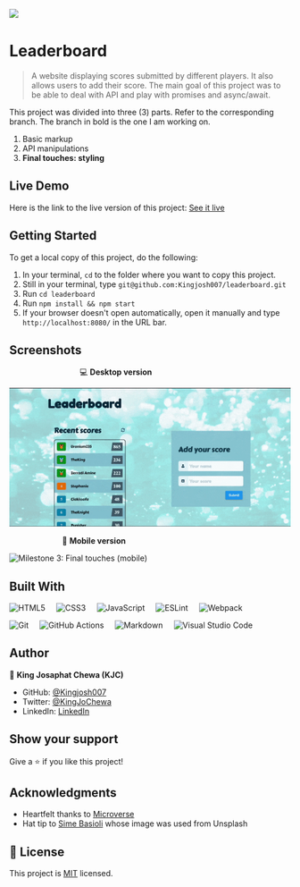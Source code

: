 ![](https://img.shields.io/badge/Microverse-blueviolet)


# Leaderboard

> A website displaying scores submitted by different players. It also allows users to add their score. The main goal of this project was to be able to deal with API and play with promises and async/await.

This project was divided into three (3) parts. Refer to the corresponding branch. The branch in bold is the one I am working on. 

1. Basic markup
2. API manipulations
3. **Final touches: styling**

## Live Demo

Here is the link to the live version of this project: [See it live](https://kingjosh007.github.io/leaderboard/) 


## Getting Started

To get a local copy of this project, do the following: 

1. In your terminal, `cd` to the folder where you want to copy this project.
2. Still in your terminal, type `git@github.com:Kingjosh007/leaderboard.git` 
3. Run `cd leaderboard`
4. Run `npm install && npm start`
5. If your browser doesn't open automatically, open it manually and type `http://localhost:8080/` in the URL bar.

## Screenshots

&nbsp; &nbsp; &nbsp; &nbsp; &nbsp; &nbsp; &nbsp; &nbsp; &nbsp; &nbsp; &nbsp; &nbsp; &nbsp; &nbsp; &nbsp; &nbsp; 💻 **Desktop version**

![Milestone 3: Final touches (desktop)](screenshots/3-leaderboard-final-touches-desktop.gif)

&nbsp; &nbsp; &nbsp; &nbsp; &nbsp; &nbsp; &nbsp; &nbsp; &nbsp; &nbsp; &nbsp; &nbsp; 📱 **Mobile version**

![Milestone 3: Final touches (mobile)](screenshots/3-leaderboard-final-touches-mobile.gif)



## Built With

![HTML5](https://img.shields.io/badge/html5-%23E34F26.svg?style=for-the-badge&logo=html5&logoColor=white) &nbsp; &nbsp;  ![CSS3](https://img.shields.io/badge/css3-%231572B6.svg?style=for-the-badge&logo=css3&logoColor=white) &nbsp; &nbsp; ![JavaScript](https://img.shields.io/badge/javascript-%23323330.svg?style=for-the-badge&logo=javascript&logoColor=%23F7DF1E)  &nbsp; &nbsp; ![ESLint](https://img.shields.io/badge/ESLint-4B3263?style=for-the-badge&logo=eslint&logoColor=white) &nbsp; &nbsp; ![Webpack](https://img.shields.io/badge/webpack-%238DD6F9.svg?style=for-the-badge&logo=webpack&logoColor=black)

![Git](https://img.shields.io/badge/git-%23F05033.svg?style=for-the-badge&logo=git&logoColor=white) &nbsp; &nbsp; ![GitHub Actions](https://img.shields.io/badge/githubactions-%232671E5.svg?style=for-the-badge&logo=githubactions&logoColor=white) &nbsp; &nbsp; ![Markdown](https://img.shields.io/badge/markdown-%23000000.svg?style=for-the-badge&logo=markdown&logoColor=white) &nbsp; &nbsp; ![Visual Studio Code](https://img.shields.io/badge/Visual%20Studio%20Code-0078d7.svg?style=for-the-badge&logo=visual-studio-code&logoColor=white) 


## Author

👤 **King Josaphat Chewa (KJC)**

- GitHub: [@Kingjosh007](https://github.com/Kingjosh007)
- Twitter: [@KingJoChewa](https://twitter.com/KingJoChewa)
- LinkedIn: [LinkedIn](https://www.linkedin.com/in/king-josaphat-chewa-aa154011b/)

## Show your support

Give a ⭐️ if you like this project!


## Acknowledgments

- Heartfelt thanks to [Microverse](https://www.microverse.org/)
- Hat tip to [Sime Basioli](https://unsplash.com/@simebasioli) whose image was used from Unsplash

## 📝 License

This project is [MIT](./MIT.md) licensed.